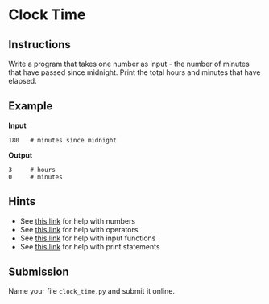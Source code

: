 # Clock Time

## Instructions
Write a program that takes one number as input - the number of minutes that have passed since midnight. Print the total hours and minutes that have elapsed.

## Example
**Input**
```
180   # minutes since midnight
```

**Output**
```
3     # hours
0     # minutes
```

## Hints
* See [this link](https://www.w3schools.com/python/python_numbers.asp) for help with numbers
* See [this link](https://www.w3schools.com/python/python_operators.asp) for help with operators
* See [this link](https://www.w3schools.com/python/ref_func_input.asp) for help with input functions
* See [this link](https://www.w3schools.com/python/ref_func_print.asp) for help with print statements

## Submission
Name your file `clock_time.py` and submit it online.
